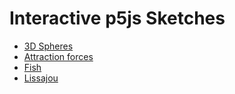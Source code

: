 # Interactive p5js Sketches

* [3D Spheres](./Sphere/)
* [Attraction forces](./Forces/)
* [Fish](./Fish/)
* [Lissajou](./Lissajou/)